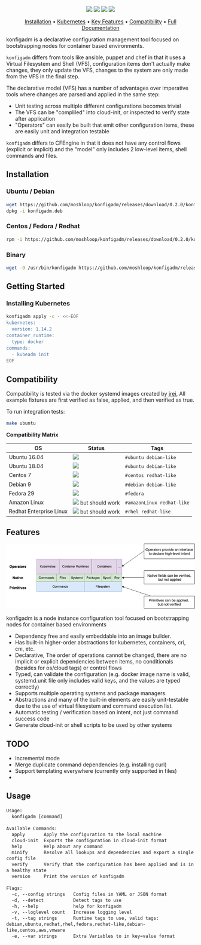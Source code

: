 <p align="center">
<a href="https://circleci.com/gh/moshloop/konfigadm"><img src="https://circleci.com/gh/moshloop/konfigadm.svg?style=svg"></a>
<a href="https://codecov.io/gh/moshloop/konfigadm"><img src="https://codecov.io/gh/moshloop/konfigadm/branch/master/graph/badge.svg"></a>
<a href="https://goreportcard.com/report/github.com/moshloop/konfigadm"><img src="https://goreportcard.com/badge/github.com/moshloop/konfigadm"></a>
<img src="https://img.shields.io/badge/OS-ubuntu%20%7C%20debian%20%7C%20centos%20%7C%20redhat%20%7C%20fedora-lightgrey.svg"/></a>
</p>

<p align="center">
  <a href="#installation">Installation</a> •
  <a href="#installing-kubernetes">Kubernetes</a> •
  <a href="#features">Key Features</a> •
  <a href="#compatibility">Compatibility</a> •
  <a href="https://www.moshloop.com/konfigadm"> Full Documentation </a>
</p>

<script src="https://asciinema.org/a/250079.js" id="asciicast-250079" async></script>

konfigadm is a declarative configuration management tool focused on bootstrapping nodes for container based environments.

`konfigadm` differs from tools like ansible, puppet and chef in that it uses a Virtual Filesystem and Shell (VFS), configuration items don't actually make changes, they only update the VFS, changes to the system are only made from the VFS in the final step.

The declarative model (VFS) has a number of advantages over imperative tools where changes are parsed and applied in the same step:

* Unit testing across multiple different configurations becomes trivial
* The VFS can be "compliled" into cloud-init, or inspected to verify state after application
* "Operators" can easily be built that emit other configuration items, these are easily unit and integration testable

`konfigadm` differs to CFEngine in that it does not have any control flows (explicit or implicit) and the "model" only includes 2 low-level items, shell commands and files.

## Installation

### Ubuntu / Debian

```bash
wget https://github.com/moshloop/konfigadm/releases/download/0.2.0/konfigadm.deb
dpkg -i konfigadm.deb
```

### Centos / Fedora / Redhat

```bash
rpm -i https://github.com/moshloop/konfigadm/releases/download/0.2.0/konfigadm.rpm
```

### Binary

```bash
wget -O /usr/bin/konfigadm https://github.com/moshloop/konfigadm/releases/download/0.2.0/konfigadm && chmod +x /usr/bin/konfigadm
```

## Getting Started

### Installing Kubernetes

```bash
konfigadm apply -c - <<-EOF
kubernetes:
  version: 1.14.2
container_runtime:
  type: docker
commands:
  - kubeadm init
EOF
```

## Compatibility

Compatibility is tested via the docker systemd images created by [jrei](https://github.com/j8r/dockerfiles/tree/master/systemd), All example fixtures are first verified as false, applied, and then verified as true.

To run integration tests:

```bash
make ubuntu
```

**Compatibility Matrix**

| OS                      | Status                                                       | Tags                       |
| ----------------------- | ------------------------------------------------------------ | -------------------------- |
| Ubuntu 16.04            | ![](https://img.shields.io/badge/-PASSED-brightgreen.svg?logo=circleci) | `#ubuntu debian-like`      |
| Ubuntu 18.04            | ![](https://img.shields.io/badge/-PASSED-brightgreen.svg?logo=circleci) | `#ubuntu debian-like`      |
| Centos 7                | ![](https://img.shields.io/badge/-PASSED-brightgreen.svg?logo=circleci) | `#centos redhat-like`      |
| Debian 9                | ![](https://img.shields.io/badge/-PASSED-brightgreen.svg?logo=circleci) | `#debian debian-like`      |
| Fedora 29               | ![](https://img.shields.io/badge/-FAILED-red.svg?logo=circleci) | `#fedora `                 |
| Amazon Linux            | ![](https://img.shields.io/badge/-UNTESTED-gray.svg) but should work         | `#amazonLinux redhat-like` |
| Redhat Enterprise Linux | ![](https://img.shields.io/badge/-UNTESTED-gray.svg) but should work             | `#rhel redhat-like`        |


## Features

![](./docs/konfigadm.png)

konfigadm is a node instance configuration tool focused on bootstrapping nodes for container based environments

* Dependency free and easily embeddable into an image builder.
* Has built-in higher-order abstractions for kubernetes, containers, cri, cni, etc.
* Declarative, The order of operations cannot be changed, there are no implicit or explicit dependencies between items, no conditionals (besides for os/cloud tags) or control flows
* Typed, can validate the configuration (e.g. docker image name is valid, systemd.unit file only includes valid keys, and the values are typed correctly)
* Supports multiple operating systems and package managers.
* Abstractions and many of the built-in elements are easily unit-testable due to the use of virtual filesystem and command execution list.
* Automatic testing / verification based on intent, not just command success code
* Generate cloud-init or shell scripts to be used by other systems

## TODO

* Incremental mode
* Merge duplicate command dependencies (e.g. installing curl)
* Support templating everywhere (currently only supported in files)
*

## Usage

```
Usage:
  konfigadm [command]

Available Commands:
  apply       Apply the configuration to the local machine
  cloud-init  Exports the configuration in cloud-init format
  help        Help about any command
  minify      Resolve all lookups and dependencies and export a single config file
  verify      Verify that the configuration has been applied and is in a healthy state
  version     Print the version of konfigadm

Flags:
  -c, --config strings   Config files in YAML or JSON format
  -d, --detect           Detect tags to use
  -h, --help             help for konfigadm
  -v, --loglevel count   Increase logging level
  -t, --tag strings      Runtime tags to use, valid tags: debian,ubuntu,redhat,rhel,fedora,redhat-like,debian-like,centos,aws,vmware
  -e, --var strings      Extra Variables to in key=value format
```


